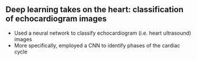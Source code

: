 ## Deep learning takes on the heart: classification of echocardiogram images 

- Used a neural network to classify echocardiogram (i.e. heart ultrasound) images 
- More specifically, employed a CNN to identify phases of the cardiac cycle 

